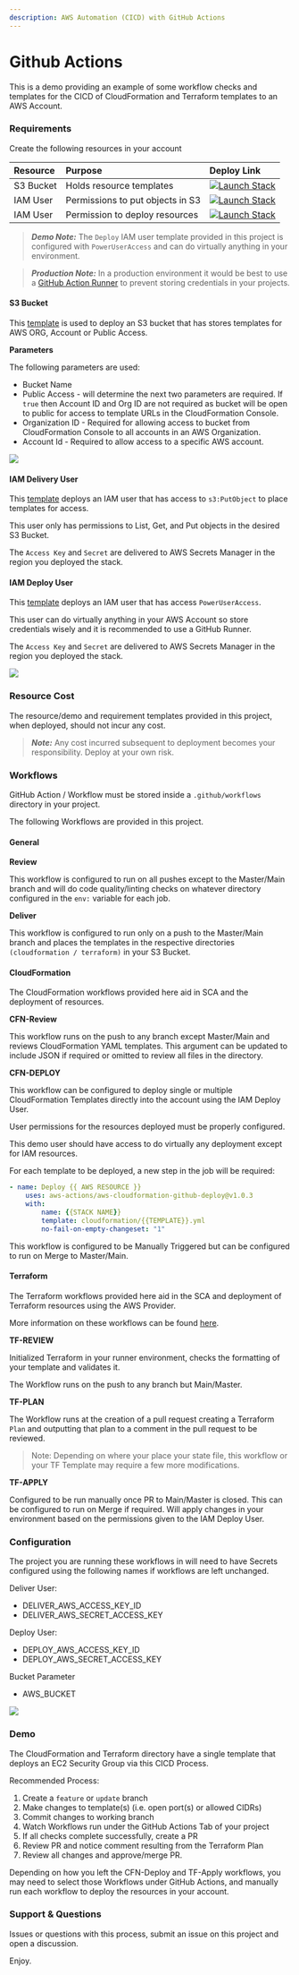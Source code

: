 ```yaml
---
description: AWS Automation (CICD) with GitHub Actions
---
```


# Github Actions

This is a demo providing an example of some workflow checks and templates for the CICD of CloudFormation and Terraform templates to an AWS Account.

### Requirements

Create the following resources in your account

| Resource | Purpose | Deploy Link |
| :--- | :--- | :--- |
| S3 Bucket | Holds resource templates | [![Launch Stack](https://s3.amazonaws.com/cloudformation-examples/cloudformation-launch-stack.png)](https://us-west-2.console.aws.amazon.com/cloudformation/home?region=us-west-2#/stacks/quickcreate?stackName=bucket-github-cicd&templateURL=https://s3.amazonaws.com/aws-support.tactfulcloud.com/cicd/bucket-github-templates.yml) |
| IAM User | Permissions to put objects in S3 | [![Launch Stack](https://s3.amazonaws.com/cloudformation-examples/cloudformation-launch-stack.png)](https://us-west-2.console.aws.amazon.com/cloudformation/home?region=us-west-2#/stacks/quickcreate?stackName=bucket-github-cicd&templateURL=https://s3.amazonaws.com/aws-support.tactfulcloud.com/cicd/user-github-deliver.yml) |
| IAM User | Permission to deploy resources | [![Launch Stack](https://s3.amazonaws.com/cloudformation-examples/cloudformation-launch-stack.png)](https://us-west-2.console.aws.amazon.com/cloudformation/home?region=us-west-2#/stacks/quickcreate?stackName=bucket-github-cicd&templateURL=https://s3.amazonaws.com/aws-support.tactfulcloud.com/cicd/user-github-deploy.yml) |

> _**Demo Note:**_ The `Deploy` IAM user template provided in this project is configured with `PowerUserAccess` and can do virtually anything in your environment.

> _**Production Note:**_ In a production environment it would be best to use a [GitHub Action Runner](https://github.com/actions/runner) to prevent storing credentials in your projects.

#### S3 Bucket

This [template](requirements/bucket-github-templates.yml) is used to deploy an S3 bucket that has stores templates for AWS ORG, Account or Public Access.

**Parameters**

The following parameters are used:

* Bucket Name
* Public Access - will determine the next two parameters are required. If `true` then Account ID and Org ID are not required as bucket will be open to public for access to template URLs in the CloudFormation Console.
* Organization ID - Required for allowing access to bucket from CloudFormation Console to all accounts in an AWS Organization.
* Account Id - Required to allow access to a specific AWS account.

![](../.gitbook/assets/bucket-stack-params.png)

#### IAM Delivery User

This [template](requirements/user-github-deliver.yml) deploys an IAM user that has access to `s3:PutObject` to place templates for access.

This user only has permissions to List, Get, and Put objects in the desired S3 Bucket.

The `Access Key` and `Secret` are delivered to AWS Secrets Manager in the region you deployed the stack.

#### IAM Deploy User

This [template](requirements/user-github-deploy.yml) deploys an IAM user that has access `PowerUserAccess`.

This user can do virtually anything in your AWS Account so store credentials wisely and it is recommended to use a GitHub Runner.

The `Access Key` and `Secret` are delivered to AWS Secrets Manager in the region you deployed the stack.

![](../.gitbook/assets/github-user.png)

### Resource Cost

The resource/demo and requirement templates provided in this project, when deployed, should not incur any cost.

> _**Note:**_ Any cost incurred subsequent to deployment becomes your responsibility. Deploy at your own risk.

### Workflows

GitHub Action / Workflow must be stored inside a `.github/workflows` directory in your project.

The following Workflows are provided in this project.

#### General

**Review**

This workflow is configured to run on all pushes except to the Master/Main branch and will do code quality/linting checks on whatever directory configured in the `env:` variable for each job.

**Deliver**

This workflow is configured to run only on a push to the Master/Main branch and places the templates in the respective directories `(cloudformation / terraform)` in your S3 Bucket.

#### CloudFormation

The CloudFormation workflows provided here aid in SCA and the deployment of resources.

**CFN-Review**

This workflow runs on the push to any branch except Master/Main and reviews CloudFormation YAML templates. This argument can be updated to include JSON if required or omitted to review all files in the directory.

**CFN-DEPLOY**

This workflow can be configured to deploy single or multiple CloudFormation Templates directly into the account using the IAM Deploy User.

User permissions for the resources deployed must be properly configured.

This demo user should have access to do virtually any deployment except for IAM resources.

For each template to be deployed, a new step in the job will be required:

```yaml
- name: Deploy {{ AWS RESOURCE }}
    uses: aws-actions/aws-cloudformation-github-deploy@v1.0.3
    with:
        name: {{STACK NAME}}
        template: cloudformation/{{TEMPLATE}}.yml
        no-fail-on-empty-changeset: "1"
```

This workflow is configured to be Manually Triggered but can be configured to run on Merge to Master/Main.

#### Terraform

The Terraform workflows provided here aid in the SCA and deployment of Terraform resources using the AWS Provider.

More information on these workflows can be found [here](https://github.com/marketplace/actions/hashicorp-setup-terraform).

**TF-REVIEW**

Initialized Terraform in your runner environment, checks the formatting of your template and validates it.

The Workflow runs on the push to any branch but Main/Master.

**TF-PLAN**

The Workflow runs at the creation of a pull request creating a Terraform `Plan` and outputting that plan to a comment in the pull request to be reviewed.

> Note: Depending on where your place your state file, this workflow or your TF Template may require a few more modifications.

**TF-APPLY**

Configured to be run manually once PR to Main/Master is closed. This can be configured to run on Merge if required. Will apply changes in your environment based on the permissions given to the IAM Deploy User.

### Configuration

The project you are running these workflows in will need to have Secrets configured using the following names if workflows are left unchanged.

Deliver User:

* DELIVER\_AWS\_ACCESS\_KEY\_ID
* DELIVER\_AWS\_SECRET\_ACCESS\_KEY

Deploy User:

* DEPLOY\_AWS\_ACCESS\_KEY\_ID
* DEPLOY\_AWS\_SECRET\_ACCESS\_KEY

Bucket Parameter

* AWS\_BUCKET

![](../.gitbook/assets/github-secrets.png)

### Demo

The CloudFormation and Terraform directory have a single template that deploys an EC2 Security Group via this CICD Process.

Recommended Process:

1. Create a `feature` or `update` branch
2. Make changes to template\(s\) \(i.e. open port\(s\) or allowed CIDRs\)
3. Commit changes to working branch
4. Watch Workflows run under the GitHub Actions Tab of your project
5. If all checks complete successfully, create a PR
6. Review PR and notice comment resulting from the Terraform Plan
7. Review all changes and approve/merge PR.

Depending on how you left the CFN-Deploy and TF-Apply workflows, you may need to select those Workflows under GitHub Actions, and manually run each workflow to deploy the resources in your account.

### Support & Questions

Issues or questions with this process, submit an issue on this project and open a discussion.

Enjoy.

